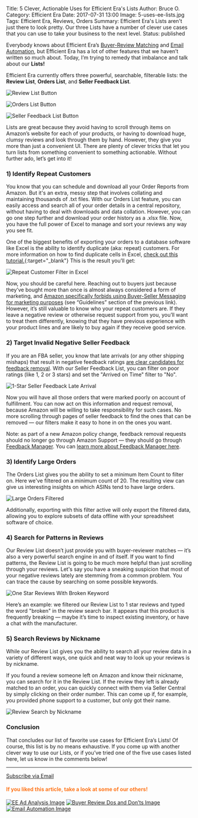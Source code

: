 Title: 5 Clever, Actionable Uses for Efficient Era's Lists
Author: Bruce O.
Category: Efficient Era
Date: 2017-07-31 13:00
Image: 5-uses-ee-lists.jpg
Tags: Efficient Era, Reviews, Orders
Summary: Efficient Era's Lists aren't just there to look pretty. Our three Lists have a number of clever use cases that you can use to take your business to the next level.
Status: published

Everybody knows about Efficient Era’s [Buyer-Review Matching](https://efficientera.com/pages/feedback/) and [Email Automation](https://efficientera.com/pages/postorder/), but Efficient Era has a lot of other features that we haven’t written so much about. Today, I’m trying to remedy that imbalance and talk about our **Lists!**

Efficient Era currently offers three powerful, searchable, filterable lists: the **Review List**, **Orders List**, and **Seller Feedback List**. 

![Review List Button](/images/blog/2017/07/review-list-button.png) 

![Orders List Button](/images/blog/2017/07/orders-list-button.png) 

![Seller Feedback List Button](/images/blog/2017/07/seller-feedback-list-button.png)  

Lists are great because they avoid having to scroll through items on Amazon’s website for each of your products, or having to download huge, clumsy reviews and look through them by hand. However, they give you more than just a convenient UI. There are plenty of clever tricks that let you turn lists from something convenient to something actionable. Without further ado, let’s get into it!

### 1) Identify Repeat Customers

You know that you can schedule and download all your Order Reports from Amazon. But it's an extra, messy step that involves collating and maintaining thousands of .txt files. With our Orders List feature, you can easily access and search all of your order details in a central repository, without having to deal with downloads and data collation. However, you can go one step further and download your order history as a .xlsx file. Now, you have the full power of Excel to manage and sort your reviews any way you see fit.

One of the biggest benefits of exporting your orders to a database software like Excel is the ability to identify duplicate (aka: repeat) customers. For more information on how to find duplicate cells in Excel, [check out this tutorial.](http://www.excel-easy.com/examples/find-duplicates.html){:target="_blank"} This is the result you’ll get:

![Repeat Customer Filter in Excel](/images/blog/2017/07/repeat-customer-filter.png)

Now, you should be careful here. Reaching out to buyers just because they’ve bought more than once is almost always considered a form of marketing, and [Amazon specifically forbids using Buyer-Seller Messaging for marketing purposes](https://www.amazon.com/gp/help/customer/display.html/?&nodeId=200441880) (see “Guidelines” section of the previous link). However, it’s still valuable to know who your repeat customers are. If they leave a negative review or otherwise request support from you, you’ll want to treat them differently, knowing that they have previous experience with your product lines and are likely to buy again if they receive good service. 

### 2) Target Invalid Negative Seller Feedback
 
If you are an FBA seller, you know that late arrivals (or any other shipping mishaps) that result in negative feedback ratings [are clear candidates for feedback removal](https://efficientera.com/blog/2016/07/removing-inappropriate-seller-feedback.html). With our Seller Feedback List, you can filter on poor ratings (like 1, 2 or 3 stars) and set the "Arrived on Time" filter to "No". 

![1-Star Seller Feedback Late Arrival](/images/blog/2017/07/seller-fb-delivery-example.png)

Now you will have all those orders that were marked poorly on account of fulfillment. You can now act on this information and request removal, because Amazon will be willing to take responsibility for such cases. No more scrolling through pages of seller feedback to find the ones that can be removed — our filters make it easy to hone in on the ones you want.  

Note: as part of a new Amazon policy change, feedback removal requests should no longer go through Amazon Support — they should go through [Feedback Manager](https://sellercentral.amazon.com/gp/seller-rating/pages/feedback-manager.html/ref=ag_feedback_dnav_headlines_). You can [learn more about Feedback Manager here](https://sellercentral.amazon.com/gp/help/761). 

### 3) Identify Large Orders

The Orders List gives you the ability to set a minimum Item Count to filter on. Here we've filtered on a minimum count of 20. The resulting view can give us interesting insights on which ASINs tend to have large orders. 

![Large Orders Filtered](/images/blog/2017/07/large-orders-filter.png)

Additionally, exporting with this filter active will only export the filtered data, allowing you to explore subsets of data offline with your spreadsheet software of choice. 

### 4) Search for Patterns in Reviews
 
Our Review List doesn’t just provide you with buyer-reviewer matches — it’s also a very powerful search engine in and of itself. If you want to find patterns, the Review List is going to be much more helpful than just scrolling through your reviews. Let's say you have a sneaking suspicion that most of your negative reviews lately are stemming from a common problem. You can trace the cause by searching on some possible keywords.

![One Star Reviews With Broken Keyword](/images/blog/2017/07/one-star-broken.png)

Here’s an example: we filtered our Review List to 1 star reviews and typed the word "broken" in the review search bar. It appears that this product is frequently breaking — maybe it’s time to inspect existing inventory, or have a chat with the manufacturer. 

### 5) Search Reviews by Nickname
 
While our Review List gives you the ability to search all your review data in a variety of different ways, one quick and neat way to look up your reviews is by nickname.

If you found a review someone left on Amazon and know their nickname, you can search for it in the Review List. If the review they left is already matched to an order, you can quickly connect with them via Seller Central by simply clicking on their order number. This can come up if, for example, you provided phone support to a customer, but only got their name. 

![Review Search by Nickname](/images/blog/2017/07/review-search-by-nickname.png)

### Conclusion

That concludes our list of favorite use cases for Efficient Era’s Lists! Of course, this list is by no means exhaustive. If you come up with another clever way to use our Lists, or if you’ve tried one of the five use cases listed here, let us know in the comments below!

---

<!--Added this section from Leadboxes-->
<a class="btn btn-primary" href="https://efficientera.leadpages.co/leadbox/121f91a73f72a2%3A12c54680e746dc/5687539843203072/" target="_blank">Subscribe via Email</a><script data-leadbox="121f91a73f72a2:12c54680e746dc" data-url="https://efficientera.leadpages.co/leadbox/121f91a73f72a2%3A12c54680e746dc/5687539843203072/" data-config="%7B%7D" type="text/javascript" src="https://efficientera.leadpages.co/leadbox-1468522675.js"></script>

#### <font color="FF751A">If you liked this article, take a look at some of our others!</font>

<a href="https://efficientera.com/blog/2017/06/get-most-out-of-ad-analysis.html">![EE Ad Analysis Image](/images/blog/related/ee-ad-analysis_small.jpg)</a>
<a href="https://efficientera.com/blog/2017/05/buyer-review-matching-dos-and-donts.html">![Buyer Review Dos and Don’ts Image](/images/blog/related/buyer-review-dos-donts_small.jpg)</a>
<a href="https://efficientera.com/blog/2017/02/email-automation-review-generation-or-customer-service.html">![Email Automation Image](/images/blog/related/email-customer-service_small.jpg)</a>